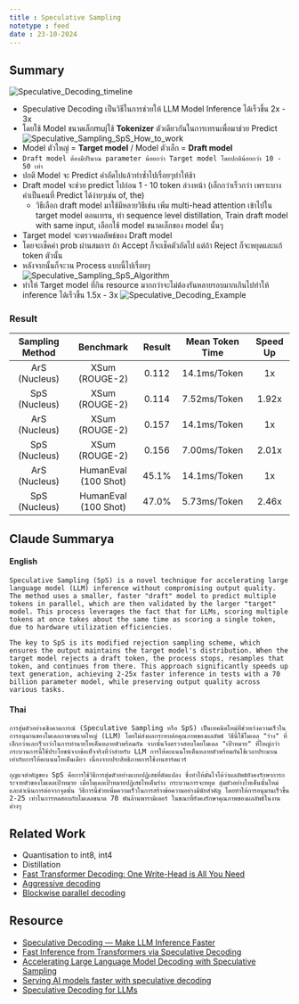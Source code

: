 ```yaml
---
title : Speculative Sampling
notetype : feed
date : 23-10-2024
---
```


## Summary
![Speculative_Decoding_timeline](/assets/img/Other/LLM/Speculative_Decoding_timeline.avif)
- Speculative Decoding เป็นวิธีในการช่วยให้ LLM Model Inference ได้เร็วขึ้น 2x - 3x
- โดยใช้ Model ขนาดเล็กmujใช้ **Tokenizer** ตัวเดียวกันในการเทรนเพื่อมาช่วย Predict
![Speculative_Sampling_SpS_How_to_work](/assets/img/Other/LLM/Speculative_Sampling_SpS_How_to_work.avif)
- Model ตัวใหญ่ = **Target model** / Model ตัวเล็ก = **Draft model**
- `Draft model ต้องมีปริมาณ parameter น้อยกว่า Target model โดยปกติน้อยกว่า 10 - 50 เท่า`
- ปกติ Model จะ Predict คำถัดไปแล้วทำซ้ำไปเรื่อยๆทำให้ช้า
- Draft model จะช่วย predict ไปก่อน 1 - 10 token ล่วงหน้า (เล็กกว่าเร็วกว่า เพราะบางคำเป็นคนที่ Predict ได้ง่ายๆเช่น of, the)
    - วิธีเลือก draft model มาใช้มีหลายวิธีเช่น เพิ่ม multi-head attention เข้าไปใน target model ตอนเทรน, ทำ sequence level distillation, Train draft model with same input, เลือกใช้ model ขนาดเล็กของ model นั้นๆ
- Target model จะตรวจผลลัพธ์ของ Draft model
- โดยจะเช็คค่า prob ผ่านสมการ ถ้า Accept ก็จะเช็คตัวถัดไป แต่ถ้า Reject ก็จะหยุดและแก้ token ตัวนั้น
- หลังจากนั้นก็จะวน Process แบบนี้ไปเรื่อยๆ
![Speculative_Sampling_SpS_Algorithm](/assets/img/Other/LLM/Speculative_Sampling_SpS_Algorithm.avif)
- ทำให้ Target model ที่กิน resource มากกว่าจะไม่ต้องรันหลายรอบมากเกินไปทำให้ inference ได้เร็วขึ้น 1.5x - 3x
![Speculative_Decoding_Example](/assets/img/Other/LLM/Speculative_Decoding_Example.avif)

### Result
Sampling Method|Benchmark|Result|Mean Token Time|Speed Up
:---:|:---:|:---:|:---:|:---:
ArS (Nucleus)|XSum (ROUGE-2)|0.112|14.1ms/Token |1x
SpS (Nucleus)|XSum (ROUGE-2)|0.114|7.52ms/Token |1.92x
ArS (Nucleus)|XSum (ROUGE-2)|0.157|14.1ms/Token |1x
SpS (Nucleus)|XSum (ROUGE-2)|0.156|7.00ms/Token |2.01x
ArS (Nucleus)|HumanEval (100 Shot)|45.1% |14.1ms/Token |1x
SpS (Nucleus)|HumanEval (100 Shot)|47.0%|5.73ms/Token |2.46x

## Claude Summarya
#### English
```
Speculative Sampling (SpS) is a novel technique for accelerating large language model (LLM) inference without compromising output quality. The method uses a smaller, faster "draft" model to predict multiple tokens in parallel, which are then validated by the larger "target" model. This process leverages the fact that for LLMs, scoring multiple tokens at once takes about the same time as scoring a single token, due to hardware utilization efficiencies.

The key to SpS is its modified rejection sampling scheme, which ensures the output maintains the target model's distribution. When the target model rejects a draft token, the process stops, resamples that token, and continues from there. This approach significantly speeds up text generation, achieving 2-25x faster inference in tests with a 70 billion parameter model, while preserving output quality across various tasks.
```
#### Thai
```
การสุ่มตัวอย่างเชิงคาดการณ์ (Speculative Sampling หรือ SpS) เป็นเทคนิคใหม่ที่ช่วยเร่งความเร็วในการอนุมานของโมเดลภาษาขนาดใหญ่ (LLM) โดยไม่ส่งผลกระทบต่อคุณภาพของผลลัพธ์ วิธีนี้ใช้โมเดล "ร่าง" ที่เล็กกว่าและเร็วกว่าในการทำนายโทเค็นหลายตัวพร้อมกัน จากนั้นจึงตรวจสอบโดยโมเดล "เป้าหมาย" ที่ใหญ่กว่า กระบวนการนี้ใช้ประโยชน์จากข้อเท็จจริงที่ว่าสำหรับ LLM การให้คะแนนโทเค็นหลายตัวพร้อมกันใช้เวลาประมาณเท่ากับการให้คะแนนโทเค็นเดียว เนื่องจากประสิทธิภาพการใช้งานฮาร์ดแวร์

กุญแจสำคัญของ SpS คือการใช้วิธีการสุ่มตัวอย่างแบบปฏิเสธที่ดัดแปลง ซึ่งทำให้มั่นใจได้ว่าผลลัพธ์ยังคงรักษาการกระจายตัวของโมเดลเป้าหมาย เมื่อโมเดลเป้าหมายปฏิเสธโทเค็นร่าง กระบวนการจะหยุด สุ่มตัวอย่างโทเค็นนั้นใหม่ และดำเนินการต่อจากจุดนั้น วิธีการนี้ช่วยเพิ่มความเร็วในการสร้างข้อความอย่างมีนัยสำคัญ โดยทำให้การอนุมานเร็วขึ้น 2-25 เท่าในการทดสอบกับโมเดลขนาด 70 พันล้านพารามิเตอร์ ในขณะที่ยังคงรักษาคุณภาพของผลลัพธ์ในงานต่างๆ
```

## Related Work
- Quantisation to int8, int4
- Distillation 
- [Fast Transformer Decoding: One Write-Head is All You Need](https://arxiv.org/abs/1911.02150)
- [Aggressive decoding](https://arxiv.org/abs/2205.10350)
- [Blockwise parallel decoding](https://arxiv.org/abs/1811.03115)


## Resource
- [Speculative Decoding — Make LLM Inference Faster](https://medium.com/ai-science/speculative-decoding-make-llm-inference-faster-c004501af120)
- [Fast Inference from Transformers via Speculative Decoding](https://arxiv.org/abs/2211.17192)
- [Accelerating Large Language Model Decoding with Speculative Sampling](https://arxiv.org/abs/2302.01318)
- [Serving AI models faster with speculative decoding](https://research.ibm.com/blog/speculative-decoding)
- [Speculative Decoding for LLMs](https://github.com/hemingkx/SpeculativeDecodingPapers?tab=readme-ov-file#speculative-decoding-for-llms)